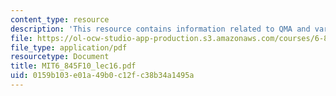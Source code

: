 ```yaml
---
content_type: resource
description: 'This resource contains information related to QMA and variants. '
file: https://ol-ocw-studio-app-production.s3.amazonaws.com/courses/6-845-quantum-complexity-theory-fall-2010/0159b103e01a49b0c12fc38b34a1495a_MIT6_845F10_lec16.pdf
file_type: application/pdf
resourcetype: Document
title: MIT6_845F10_lec16.pdf
uid: 0159b103-e01a-49b0-c12f-c38b34a1495a
---
```

